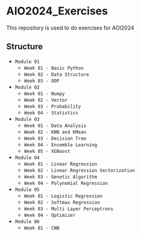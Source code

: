 # AIO2024_Exercises

This repository is used to do exercises for AOI2024

## Structure

- `Module 01`
  - `Week 01 - Basic Python`
  - `Week 02 - Data Structure`
  - `Week 03 - OOP`
- `Module 02`
  - `Week 01 - Numpy`
  - `Week 02 - Vector`
  - `Week 03 - Probability`
  - `Week 04 - Statistics`
- `Module 03`
  - `Week 01 - Data Analysis`
  - `Week 02 - KNN and KMean`
  - `Week 03 - Decision Tree`
  - `Week 04 - Ensemble Learning`
  - `Week 05 - XGBoost`
- `Module 04`
  - `Week 01 - Linear Regression`
  - `Week 02 - Linear Regression Vectorization`
  - `Week 03 - Genetic Algorithm`
  - `Week 04 - Polynomial Regression`
- `Module 05`
  - `Week 01 - Logistic Regression`
  - `Week 02 - Softmax Regression`
  - `Week 03 - Multi Layer Perceptrons`
  - `Week 04 - Optimizer`
- `Module 06`
  - `Week 01 - CNN`

